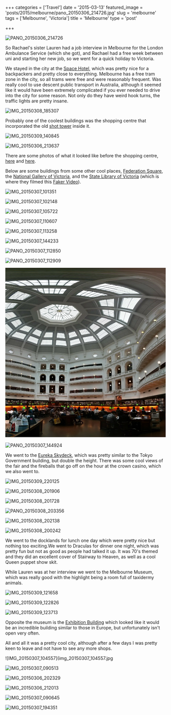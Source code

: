 +++
categories = ['Travel']
date = '2015-03-13'
featured_image = 'posts/2015/melbourne/pano_20150306_214726.jpg'
slug = 'melbourne'
tags = ['Melbourne', 'Victoria']
title = 'Melbourne'
type = 'post'

+++

![PANO_20150306_214726](pano_20150306_214726.jpg)

So Rachael's sister Lauren had a job interview in Melbourne for the London Ambulance Service (which she got), and Rachael had a free week between uni and starting her new job, so we went for a quick holiday to Victoria.

We stayed in the city at the [Space Hotel](http://www.spacehotel.com.au/), which was pretty nice for a backpackers and pretty close to everything. Melbourne has a free tram zone in the city, so all trams were free and were reasonably frequent. Was really cool to use descent public transport in Australia, although it seemed like it would have been extremely complicated if you ever needed to drive into the city for some reason. Not only do they have weird hook turns, the traffic lights are pretty insane.

![IMG_20150308_185307](img_20150308_185307.jpg)

Probably one of the coolest buildings was the shopping centre that incorporated the old [shot tower](http://en.wikipedia.org/wiki/Coop%27s_Shot_Tower) inside it.

![IMG_20150309_140845](img_20150309_140845.jpg)

![IMG_20150306_213637](img_20150306_213637.jpg)

There are some photos of what it looked like before the shopping centre, [here](https://i.imgur.com/6F2ZROm.jpg) and [here](https://i.imgur.com/ybV5cGq.jpg).

Below are some buildings from some other cool places, [Federation Square](http://en.wikipedia.org/wiki/Federation_Square), the [National Gallery of Victoria](http://www.ngv.vic.gov.au/visit/), and the [State Library of Victoria](http://www.slv.vic.gov.au/) (which is where they filmed this [Faker Video](https://www.youtube.com/watch?v=PFT7nG3-fSA)).

![IMG_20150307_101351](img_20150307_101351.jpg)

![IMG_20150307_102148](img_20150307_102148.jpg "Another space invader found!")

![IMG_20150307_105722](img_20150307_105722.jpg)

![IMG_20150307_110607](img_20150307_110607.jpg "Looks like this guy wants to eat baby Jebus")

![IMG_20150307_113258](img_20150307_113258.jpg)

![IMG_20150307_144233](img_20150307_144233.jpg)

![PANO_20150307_112850](pano_20150307_112850.jpg "Centre painting is called Anguish")

![PANO_20150307_112909](pano_20150307_112909.jpg)

![PANO_20150307_144503](pano_20150307_144503.jpg)

![PANO_20150307_144924](pano_20150307_144924.jpg)

We went to the [Eureka Skydeck](http://en.wikipedia.org/wiki/Eureka_Tower#Observation_deck_.28Eureka_Skydeck_88.29), which was pretty similar to the Tokyo Government building, but double the height. There was some cool views of the fair and the fireballs that go off on the hour at the crown casino, which we also went to.

![IMG_20150309_220125](img_20150309_220125.jpg "Crown casino")

![IMG_20150308_201906](img_20150308_201906.jpg)

![IMG_20150308_201728](img_20150308_201728.jpg)

![PANO_20150308_203356](pano_20150308_203356.jpg)

![IMG_20150308_202138](img_20150308_202138.jpg)

![IMG_20150308_200242](img_20150308_200242.jpg "Elmo busking on the bagpipes out the front of the Crown.")

We went to the docklands for lunch one day which were pretty nice but nothing too exciting.We went to Draculas for dinner one night, which was pretty fun but not as good as people had talked it up. It was 70's themed and they did an excellent cover of Stairway to Heaven, as well as a cool Queen puppet show skit.

While Lauren was at her interview we went to the Melbourne Museum, which was really good with the highlight being a room full of taxidermy animals.

![IMG_20150309_121658](img_20150309_121658.jpg)

![IMG_20150309_122826](img_20150309_122826.jpg)

![IMG_20150309_123713](img_20150309_123713.jpg)

Opposite the museum is the [Exhibition Building](http://en.wikipedia.org/wiki/Royal_Exhibition_Building) which looked like it would be an incredible building similar to those in Europe, but unfortunately isn't open very often.

All and all it was a pretty cool city, although after a few days I was pretty keen to leave and not have to see any more shops.

![IMG_20150307_104557](img_20150307_104557.jpg

![IMG_20150307_090513](img_20150307_090513.jpg)

![IMG_20150306_202329](img_20150306_202329.jpg)

![IMG_20150306_212013](img_20150306_212013.jpg)

![IMG_20150307_090645](img_20150307_090645.jpg)

![IMG_20150307_194351](img_20150307_194351.jpg)